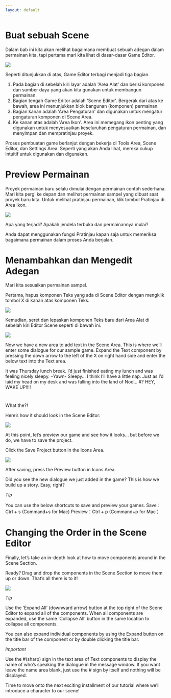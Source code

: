 ```yaml
---
layout: default
---
```


# Buat sebuah Scene

Dalam bab ini kita akan melihat bagaimana membuat sebuah adegan dalam permainan kita, tapi pertama mari kita lihat di dasar-dasar Game Editor.

![](http://tyranobuilder.com/wp-content/uploads/2015/03/t2-1.jpg)

Seperti ditunjukkan di atas, Game Editor terbagi menjadi tiga bagian.

1. Pada bagian di sebelah kiri layar adalah 'Area Alat' dan berisi komponen dan sumber daya yang akan kita gunakan untuk membangun permainan.
2. Bagian tengah Game Editor adalah 'Scene Editor'. Bergerak dari atas ke bawah, area ini menunjukkan blok bangunan (komponen) permainan.
3. Bagian kanan adalah 'Area Pengaturan' dan digunakan untuk mengatur pengaturan komponen di Scene Area.
4. Ke kanan atas adalah 'Area Ikon'. Area ini memegang ikon penting yang digunakan untuk menyesuaikan keseluruhan pengaturan permainan, dan menyimpan dan mempratinjau proyek.

Proses pembuatan game berlanjut dengan bekerja di Tools Area, Scene Editor, dan Settings Area. Seperti yang akan Anda lihat, mereka cukup intuitif untuk digunakan dan digunakan.

# Preview Permainan

Proyek permainan baru selalu dimulai dengan permainan contoh sederhana. Mari kita pergi ke depan dan melihat permainan sampel yang dibuat saat proyek baru kita. Untuk melihat pratinjau permainan, klik tombol Pratinjau di Area Ikon.

![](http://tyranobuilder.com/wp-content/uploads/2015/03/t2-2.jpg)

Apa yang terjadi? Apakah jendela terbuka dan permainannya mulai?

Anda dapat menggunakan fungsi Pratinjau kapan saja untuk memeriksa bagaimana permainan dalam proses Anda berjalan.

# Menambahkan dan Mengedit Adegan

Mari kita sesuaikan permainan sampel.

Pertama, hapus komponen Teks yang ada di Scene Editor dengan mengklik tombol X di kanan atas komponen Teks.

![](http://tyranobuilder.com/wp-content/uploads/2015/03/t2-3.jpg)

Kemudian, seret dan lepaskan komponen Teks baru dari Area Alat di sebelah kiri Editor Scene seperti di bawah ini.

![](http://tyranobuilder.com/wp-content/uploads/2015/03/t2-4.jpg)

Now we have a new area to add text in the Scene Area. This is where we’ll enter some dialogue for our sample game. Expand the Text component by pressing the down arrow to the left of the X on right hand side and enter the below text into the Text area.

It was Thursday lunch break.
I’d just finished eating my lunch and was feeling nicely sleepy.
–Yawn- Sleepy…
I think I’ll have a little nap.
Just as I’d laid my head on my desk and was falling into the land of Nod…
#?
HEY, WAKE UP!!!!
#
What the?!

Here’s how it should look in the Scene Editor:

![](http://tyranobuilder.com/wp-content/uploads/2015/03/t2-6.jpg)

At this point, let’s preview our game and see how it looks… but before we do, we have to save the project.

Click the Save Project button in the Icons Area.

![](http://tyranobuilder.com/wp-content/uploads/2015/03/t2-5.jpg)

After saving, press the Preview button in Icons Area.

Did you see the new dialogue we just added in the game? This is how we build up a story. Easy, right?

_Tip_

You can use the below shortcuts to save and preview your games.
Save：Ctrl + s (Command+s for Mac)
Preview：Ctrl + p (Command+p for Mac ）

# Changing the Order in the Scene Editor

Finally, let’s take an in-depth look at how to move components around in the Scene Section.

Ready? Drag and drop the components in the Scene Section to move them up or down. That’s all there is to it! 

![](http://tyranobuilder.com/wp-content/uploads/2015/03/t2-7.jpg)

_Tip_

Use the ‘Expand All’ (downward arrow) button at the top right of the Scene Editor to expand all of the components. When all components are expanded, use the same ‘Collapse All’ button in the same location to collapse all components.

You can also expand individual components by using the Expand button on the title bar of the component or by double clicking the title bar.

_Important_

Use the #(sharp) sign in the text area of Text components to display the name of who’s speaking the dialogue in the message window. If you want leave the name area blank, just use the # sign by itself and nothing will be displayed.

Time to move onto the next exciting installment of our tutorial where we’ll introduce a character to our scene!